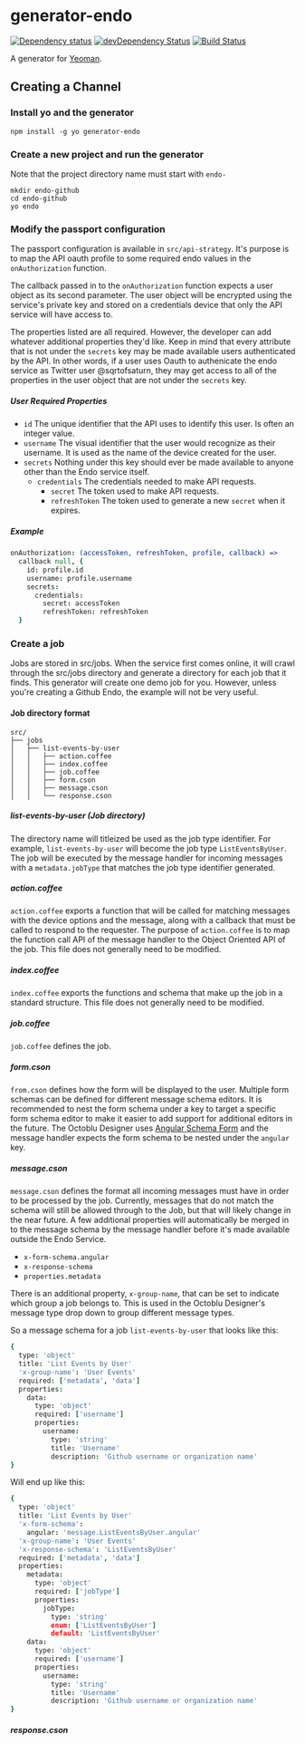 # generator-endo

[![Dependency status](http://img.shields.io/david/octoblu/generator-endo.svg?style=flat)](https://david-dm.org/octoblu/generator-endo)
[![devDependency Status](http://img.shields.io/david/dev/octoblu/generator-endo.svg?style=flat)](https://david-dm.org/octoblu/generator-endo#info=devDependencies)
[![Build Status](http://img.shields.io/travis/octoblu/generator-endo.svg?style=flat&branch=master)](https://travis-ci.org/octoblu/generator-endo)

A generator for [Yeoman](http://yeoman.io).

## Creating a Channel

### Install yo and the generator

```shell
npm install -g yo generator-endo
```

### Create a new project and run the generator

Note that the project directory name must start with `endo-`

```shell
mkdir endo-github
cd endo-github
yo endo
```

### Modify the passport configuration

The passport configuration is available in `src/api-strategy`. It's purpose is to map the API oauth profile to some required endo values in the `onAuthorization` function.

The callback passed in to the `onAuthorization` function expects a user object as its second parameter. The user object will be encrypted using the service's private key and stored on a credentials device that only the API service will have access to.

The properties listed are all required. However, the developer can add whatever additional properties they'd like. Keep in mind that every attribute that is not under the `secrets` key may be made available users authenticated by the API. In other words, if a user uses Oauth to authenicate the endo service as Twitter user @sqrtofsaturn, they may get access to all of the properties in the user object that are not under the `secrets` key.


##### User Required Properties

* `id`  The unique identifier that the API uses to identify this user. Is often an integer value.
* `username`  The visual identifier that the user would recognize as their username. It is used as the name of the device created for the user.
* `secrets`  Nothing under this key should ever be made available to anyone other than the Endo service itself.
  * `credentials` The credentials needed to make API requests.
    * `secret` The token used to make API requests.
    * `refreshToken` The token used to generate a new `secret` when it expires.

##### Example

```coffee
onAuthorization: (accessToken, refreshToken, profile, callback) =>
  callback null, {
    id: profile.id
    username: profile.username
    secrets:
      credentials:
        secret: accessToken
        refreshToken: refreshToken
  }
```

### Create a job

Jobs are stored in src/jobs. When the service first comes online, it will crawl through the src/jobs directory and generate a directory for each job that it finds. This generator will create one demo job for you. However, unless you're creating a Github Endo, the example will not be very useful.

#### Job directory format

```
src/
├── jobs
│   ├── list-events-by-user
│   │   ├── action.coffee
│   │   ├── index.coffee
│   │   ├── job.coffee
│   │   ├── form.cson
│   │   ├── message.cson
│   │   └── response.cson
```

##### list-events-by-user (Job directory)

The directory name will titleized be used as the job type identifier. For example, `list-events-by-user` will become the job type `ListEventsByUser`. The job will be executed by the message handler for incoming messages with a `metadata.jobType` that matches the job type identifier generated.

##### action.coffee

`action.coffee` exports a function that will be called for matching messages with the device options and the message, along with a callback that must be called to respond to the requester. The purpose of `action.coffee` is to map the function call API of the message handler to the Object Oriented API of the job. This file does not generally need to be modified.

##### index.coffee

`index.coffee` exports the functions and schema that make up the job in a standard structure. This file does not generally need to be modified.

##### job.coffee

`job.coffee` defines the job.

##### form.cson

`from.cson` defines how the form will be displayed to the user. Multiple form schemas can be defined for different message schema editors. It is recommended to nest the form schema under a key to target a specific form schema editor to make it easier to add support for additional editors in the future. The Octoblu Designer uses [Angular Schema Form](http://schemaform.io/) and the message handler expects the form schema to be nested under the `angular` key.

##### message.cson

`message.cson` defines the format all incoming messages must have in order to be processed by the job. Currently, messages that do not match the schema will still be allowed through to the Job, but that will likely change in the near future. A few additional properties will automatically be merged in to the message schema by the message handler before it's made available outside the Endo Service.

* `x-form-schema.angular`
* `x-response-schema`
* `properties.metadata`

There is an additional property, `x-group-name`, that can be set to indicate which group a job belongs to. This is used in the Octoblu Designer's message type drop down to group different message types.

So a message schema for a job `list-events-by-user` that looks like this:

```coffee
{
  type: 'object'
  title: 'List Events by User'
  'x-group-name': 'User Events'
  required: ['metadata', 'data']
  properties:
    data:
      type: 'object'
      required: ['username']
      properties:
        username:
          type: 'string'
          title: 'Username'
          description: 'Github username or organization name'
}
```

Will end up like this:

```coffee
{
  type: 'object'
  title: 'List Events by User'
  'x-form-schema':
    angular: 'message.ListEventsByUser.angular'
  'x-group-name': 'User Events'
  'x-response-schema': 'ListEventsByUser'
  required: ['metadata', 'data']
  properties:
    metadata:
      type: 'object'
      required: ['jobType']
      properties:
        jobType:
          type: 'string'
          enum: ['ListEventsByUser']
          default: 'ListEventsByUser'
    data:
      type: 'object'
      required: ['username']
      properties:
        username:
          type: 'string'
          title: 'Username'
          description: 'Github username or organization name'
}
```

##### response.cson
